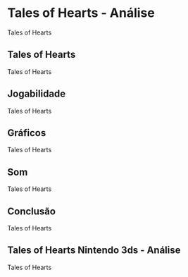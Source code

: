 ---
---

# Tales of Hearts - Análise

Tales of Hearts

## Tales of Hearts

Tales of Hearts

## Jogabilidade

Tales of Hearts

## Gráficos

Tales of Hearts

## Som

Tales of Hearts

## Conclusão

Tales of Hearts

## Tales of Hearts Nintendo 3ds - Análise

Tales of Hearts
